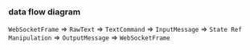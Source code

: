 ### data flow diagram

`WebSocketFrame` => `RawText` => `TextCommand` => `InputMessage` => `State Ref Manipulation` => `OutputMessage` => `WebSocketFrame` 
